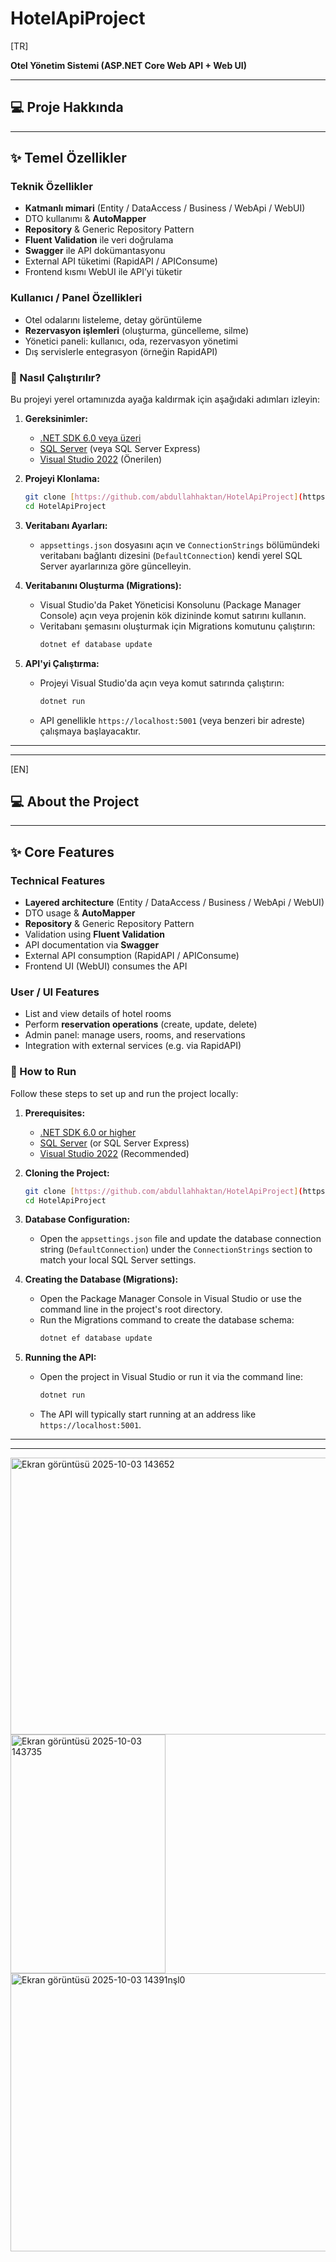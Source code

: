 # HotelApiProject

[TR]

**Otel Yönetim Sistemi (ASP.NET Core Web API + Web UI)**

---

## 💻 Proje Hakkında

---

## ✨ Temel Özellikler

### Teknik Özellikler

* **Katmanlı mimari** (Entity / DataAccess / Business / WebApi / WebUI)
* DTO kullanımı & **AutoMapper**
* **Repository** & Generic Repository Pattern
* **Fluent Validation** ile veri doğrulama
* **Swagger** ile API dokümantasyonu
* External API tüketimi (RapidAPI / APIConsume)
* Frontend kısmı WebUI ile API’yi tüketir

### Kullanıcı / Panel Özellikleri

* Otel odalarını listeleme, detay görüntüleme
* **Rezervasyon işlemleri** (oluşturma, güncelleme, silme)
* Yönetici paneli: kullanıcı, oda, rezervasyon yönetimi
* Dış servislerle entegrasyon (örneğin RapidAPI)

### 🚀 Nasıl Çalıştırılır?

Bu projeyi yerel ortamınızda ayağa kaldırmak için aşağıdaki adımları izleyin:

1.  **Gereksinimler:**
    * [.NET SDK 6.0 veya üzeri](https://dotnet.microsoft.com/download)
    * [SQL Server](https://www.microsoft.com/en-us/sql-server) (veya SQL Server Express)
    * [Visual Studio 2022](https://visualstudio.microsoft.com/) (Önerilen)

2.  **Projeyi Klonlama:**
    ```bash
    git clone [https://github.com/abdullahhaktan/HotelApiProject](https://github.com/abdullahhaktan/HotelApiProject)
    cd HotelApiProject
    ```
3.  **Veritabanı Ayarları:**
    * `appsettings.json` dosyasını açın ve `ConnectionStrings` bölümündeki veritabanı bağlantı dizesini (`DefaultConnection`) kendi yerel SQL Server ayarlarınıza göre güncelleyin.
4.  **Veritabanını Oluşturma (Migrations):**
    * Visual Studio'da Paket Yöneticisi Konsolunu (Package Manager Console) açın veya projenin kök dizininde komut satırını kullanın.
    * Veritabanı şemasını oluşturmak için Migrations komutunu çalıştırın:
        ```bash
        dotnet ef database update
        ```
5.  **API'yi Çalıştırma:**
    * Projeyi Visual Studio'da açın veya komut satırında çalıştırın:
        ```bash
        dotnet run
        ```
    * API genellikle `https://localhost:5001` (veya benzeri bir adreste) çalışmaya başlayacaktır.


---
---

[EN]

## 💻 About the Project

---

## ✨ Core Features

### Technical Features

* **Layered architecture** (Entity / DataAccess / Business / WebApi / WebUI)
* DTO usage & **AutoMapper**
* **Repository** & Generic Repository Pattern
* Validation using **Fluent Validation**
* API documentation via **Swagger**
* External API consumption (RapidAPI / APIConsume)
* Frontend UI (WebUI) consumes the API

### User / UI Features

* List and view details of hotel rooms
* Perform **reservation operations** (create, update, delete)
* Admin panel: manage users, rooms, and reservations
* Integration with external services (e.g. via RapidAPI)

### 🚀 How to Run

Follow these steps to set up and run the project locally:

1.  **Prerequisites:**
    * [.NET SDK 6.0 or higher](https://dotnet.microsoft.com/download)
    * [SQL Server](https://www.microsoft.com/en-us/sql-server) (or SQL Server Express)
    * [Visual Studio 2022](https://visualstudio.microsoft.com/) (Recommended)

2.  **Cloning the Project:**
    ```bash
    git clone [https://github.com/abdullahhaktan/HotelApiProject](https://github.com/abdullahhaktan/HotelApiProject)
    cd HotelApiProject
    ```
3.  **Database Configuration:**
    * Open the `appsettings.json` file and update the database connection string (`DefaultConnection`) under the `ConnectionStrings` section to match your local SQL Server settings.
4.  **Creating the Database (Migrations):**
    * Open the Package Manager Console in Visual Studio or use the command line in the project's root directory.
    * Run the Migrations command to create the database schema:
        ```bash
        dotnet ef database update
        ```
5.  **Running the API:**
    * Open the project in Visual Studio or run it via the command line:
        ```bash
        dotnet run
        ```
    * The API will typically start running at an address like `https://localhost:5001`.

---
---

<img width="774" height="443" alt="Ekran görüntüsü 2025-10-03 143652" src="https://github.com/user-attachments/assets/90ffec76-c65c-4e1a-95cc-c9807c809baa" />
<img width="248" height="382" alt="Ekran görüntüsü 2025-10-03 143735" src="https://github.com/user-attachments/assets/76d16a2e-36a8-419e-8cdc-4fb2ded52b27" />
<img width="941" height="445" alt="Ekran görüntüsü 2025-10-03 14391nşl0" src="https://github.com/user-attachments/assets/930ede5f-e1e7-4c73-83e2-1914015ec81e" />
